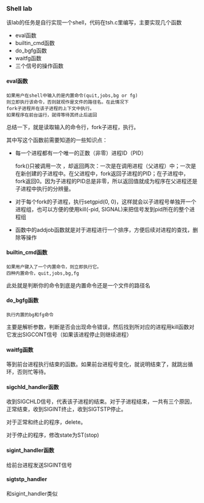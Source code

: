 ### Shell lab

该lab的任务是自行实现一个shell，代码在tsh.c里编写，主要实现几个函数

+ eval函数
+ builtin_cmd函数
+ do_bgfg函数
+ waitfg函数
+ 三个信号的操作函数

#### eval函数

```
如果用户在shell中输入的是内置命令(quit,jobs,bg or fg)
则立即执行该命令，否则就视作是文件的路径名。在此情况下
fork子进程并在该子进程的上下文中执行。
如果程序在前台运行，就得等待其终止后返回
```

总结一下，就是读取输入的命令行，fork子进程，执行。

其中写这个函数前需要知道的一些知识点：

+ 每一个进程都有一个唯一的正数（非零）进程ID（PID）

  fork()只被调用一次 ，却返回两次：一次是在调用进程（父进程）中；一次是在新创建的子进程中。在父进程中，fork返回子进程的PID；在子进程中，fork返回0。因为子进程的PID总是非零，所以返回值就成为程序在父进程还是子进程中执行的分辨量。

+ 对于每个fork的子进程，执行setgpid(0, 0)，这样就会以子进程号单独开一个进程组，也可以方便的使用kill(-pid, SIGNAL)来把信号发到pid所在的整个进程组

+ 函数中的addjob函数就是对于进程进行一个排序，方便后续对进程的查找，删除等操作

#### builtin_cmd函数

```
如果用户键入了一个内置命令，则立即执行它。
四种内置命令，quit,jobs,bg,fg
```

此处就是判断你的命令到底是内置命令还是一个文件的路径名

#### do_bgfg函数

```
执行内置的bg和fg命令
```

主要是解析参数，判断是否会出现命令错误，然后找到所对应的进程用kill函数对它发出SIGCONT信号（如果该进程停止则继续进程）

#### waitfg函数

等到前台进程执行结束的函数。如果前台进程号变化，就说明结束了，就跳出循环，否则忙等待。

#### sigchld_handler函数

收到SIGCHLD信号，代表该子进程的结束。对于子进程结束，一共有三个原因，正常结束，收到SIGINT终止，收到SIGTSTP停止。

对于正常和终止的程序，delete。

对于停止的程序，修改state为ST(stop)

#### sigint_handler函数

给前台进程发送SIGINT信号

#### sigtstp_handler

和sigint_handler类似